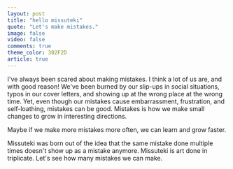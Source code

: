 ```yaml
---
layout: post
title: "hello missuteki"
quote: "Let's make mistakes."
image: false
video: false
comments: true
theme_color: 302F2D
article: true
---
```


I've always been scared about making mistakes. I think a lot of us are, and with good reason! 
We've been burned by our slip-ups in social situations, typos in our cover letters, and showing
up at the wrong place at the wrong time. Yet, even though our mistakes cause embarrassment,
frustration, and self-loathing, mistakes can be good. Mistakes is how we make small changes to
grow in interesting directions. 

Maybe if we make more mistakes more often, we can learn and grow faster.

Missuteki was born out of the idea that the same mistake done multiple times doesn't show up
as a mistake anymore.  Missuteki is art done in triplicate. Let's see how many mistakes we can
make.
